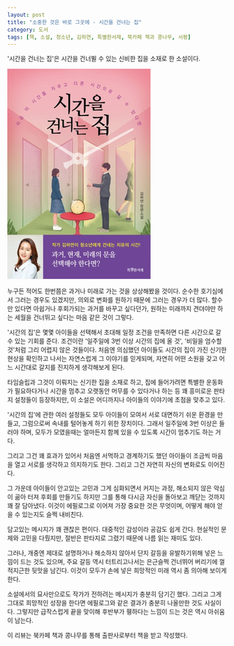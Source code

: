 ```yaml
---
layout: post
title: "소중한 것은 바로 그곳에 - 시간을 건너는 집"
category: 도서
tags: [책, 소설, 청소년, 김하연, 특별한서재, 북카페 책과 콩나무, 서평]
---
```


'시간을 건너는 집'은
시간을 건너뛸 수 있는 신비한 집을 소재로 한 소설이다.

![표지](/images/time-crossing-house-1-book-h480.jpg)

누구든 적어도 한번쯤은 과거나 미래로 가는 것을 상상해봤을 것이다.
순수한 호기심에서 그러는 경우도 있겠지만,
의외로 변화를 원하기 때문에 그러는 경우가 더 많다.
할수만 있다면 아쉽거나 후회가되는 과거를 바꾸고 싶다던가,
원하는 미래까지 견뎌야만 하는 세월을 건너뛰고 싶다는 마음 같은 것이 그렇다.

'시간의 집'은 몇몇 아이들을 선택해서 초대해
일정 조건을 만족하면 다른 시간으로 갈 수 있는 기회를 준다.
조건이란 '일주일에 3번 이상 시간의 집에 올 것', '비밀을 엄수할 것'처럼 그리 어렵지 않은 것들이다.
처음엔 의심했던 아이들도 시간의 집이 가진 신기한 현상을 확인하고 나서는 자연스럽게 그 이야기를 믿게되며,
자연히 어떤 소원을 갖고 어느 시간대로 갈지를 진지하게 생각해보게 된다.

타임슬립과 그것이 이뤄지는 신기한 집을 소재로 하고,
집에 들어가려면 특별한 운동화가 필요하다거나
시간을 멈추고 오랫동안 머무를 수 있다거나 하는 등
꽤 흥미로운 판타지 설정들이 등장하지만,
이 소설은 어디까지나 아이들의 이야기에 초점을 맞추고 있다.

'시간의 집'에 관한 여러 설정들도 모두 아이들이 모여서 서로 대면하기 쉬운 환경을 만들고,
그럼으로써 속내를 털어놓게 하기 위한 장치이다.
그래서 일주일에 3번 이상은 들러야 하며,
모두가 모였을때는 얼마든지 함께 있을 수 있도록 시간이 멈추기도 하는 거다.

그리고 그건 꽤 효과가 있어서
처음엔 서먹하고 경계하기도 했던 아이들이
조금씩 마음을 열고 서로를 생각하고 의지하기도 한다.
그리고 그건 자연히 자신의 변화로도 이어진다.

그 가운데 아이들이 안고있는 고민과 그게 심화되면서 커지는 과정,
해소되지 않은 악심이 곪아 터져 후회를 만들기도 하지만
그를 통해 다시금 자신을 돌아보고 깨닫는 것까지 꽤 잘 담아냈다.
이것이 에필로그로 이어져 가장 중요한 것은 무엇이며, 어떻게 해야 얻을 수 있는지도 슬쩍 내비친다.

<!--
모든 아이들이 '현재'를 선택하는 것은 의미심장하다.
소중한 것은 현재에 있으며,
현재를 스스로 나아가는 것으로만 진정으로 그것을 얻어낼 수 있다는 걸 암시한다.
-->

담고있는 메시지가 꽤 괜찮은 편이다.
대중적인 감성이라 공감도 쉽게 간다.
현실적인 문제와 고민을 다뤘지만,
절반은 판타지로 그렸기 때문에 나름 읽는 재미도 있다.

그러나, 개중엔 제대로 설명하거나 해소하지 않아서 단지 갈등을 유발하기위해 넣은 느낌이 드는 것도 있으며,
주요 갈등 역시 터트리고나서는 은근슬쩍 건너뛰어 버리기에 껄적지근한 뒷맛을 남긴다.
이것이 모두가 손에 넣은 희망적인 미래 역시 좀 의아해 보이게 한다.

<!--
이수의 엄마가 그렇고,
강민의 존재가 그렇다.
이 둘은 극을 이끌어나가기 위한 장치 외 어떤 의미도 없다.

심지어 강민은 단지 진행만을 위해 소수에게만 주어진다는 귀한 기회를 두번이나 받는데다,
다른 아이들의 문제에 참여하고 거기에 깊게 관여하기 위해서 억지로 예전 기억까지 돌려받는 이상한 짓까지 당한다.

앞에서 얘기한 '현재' 얘기에 붙이면 현재가 아닌 미래를 선택했기 때문에
진정한 문에 들어서지 못했다는, 해소되지 않은 앙금이 남아있다는 식으로 생각해볼 수도 있다만,
그렇다고 해도 억지스러운 건 마찬가지다.

여러모로 설정을 파괴하고 이야기를 이상하게 만드는 주범.
-->

소설에서의 묘사만으로도 작가가 전하려는 메시지가 충분히 담기긴 했다.
그리고 그게 그대로 희망적인 성장을 한다면 에필로그와 같은 결과가 충분히 나올만한 것도 사실이다.
그렇지만 급작스럽게 끝을 맞이해 후반부가 휑하다는 느낌이 드는 것은 역시 아쉬움이 남는다.



<div class="im im-info">
이 리뷰는 북카페 책과 콩나무를 통해 출판사로부터 책을 받고 작성했다.
</div>
